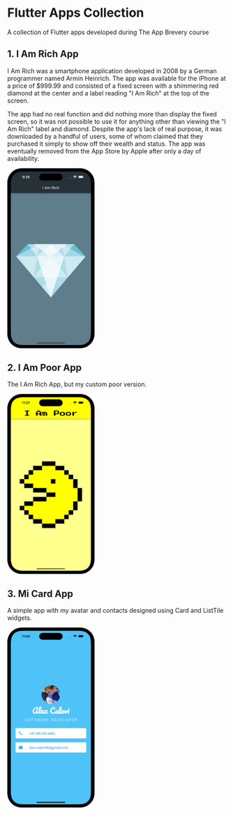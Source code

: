 # Flutter Apps Collection
A collection of Flutter apps developed during The App Brevery course

## 1. I Am Rich App

 I Am Rich was a smartphone application developed in 2008 by a German programmer named Armin Heinrich. The app was available for the iPhone at a price of $999.99 and consisted of a fixed screen with a shimmering red diamond at the center and a label reading "I Am Rich" at the top of the screen.

The app had no real function and did nothing more than display the fixed screen, so it was not possible to use it for anything other than viewing the "I Am Rich" label and diamond. Despite the app's lack of real purpose, it was downloaded by a handful of users, some of whom claimed that they purchased it simply to show off their wealth and status. The app was eventually removed from the App Store by Apple after only a day of availability.

<img src="resources/iam_rich.png" width="200">

## 2. I Am Poor App

 The I Am Rich App, but my custom poor version.

<img src="resources/iam_poor.png" width="200">

## 3. Mi Card App

 A simple app with my avatar and contacts designed using Card and ListTile widgets.

<img src="resources/mi_card.png" width="200">
